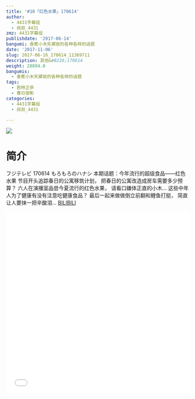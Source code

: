 ```yaml
---
title: '#10「红色水果」170614'
author:
  - 4431字幕组
  - 叔叔_4431
zmz: 4431字幕组
publishdate: '2017-06-14'
bangumi: 香蕉小木矢黛丽的各种各样的话题
date: '2017-11-06'
slug: 2017-06-16_170614_11369711
description: 其他&#8226;170614
weight: 28894.0
bangumis:
  - 香蕉小木矢黛丽的各种各样的话题
tags:
  - 若林正恭
  - 春日俊彰
categories:
  - 4431字幕组
  - 叔叔_4431

---
```

![](https://i.imgur.com/e2gvzwd.png)
# 简介  
フジテレビ 170614 もろもろのハナシ
本期话题：今年流行的超级食品——红色水果
节目开头追踪春日的公寓移筑计划，
把春日的公寓改造成房车需要多少预算？
六人在演播室品尝今夏流行的红色水果，
请看口嫌体正直的小木...
这些中年人为了健康有没有注意吃健康食品？
最后一起来做做倒立前翻和鲤鱼打挺，
简直让人要抹一把辛酸泪...
  [BILIBILI](https://www.bilibili.com/video/av11369711/)

  <iframe src="//www.bilibili.com/blackboard/player.html?cid=18967825&aid=11369711" width="100%" height="500" frameborder="0" allowfullscreen="allowfullscreen"></iframe>
